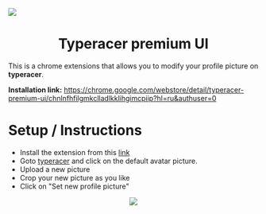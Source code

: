![](https://github.com/Hereugo/typeracer-premium-account-UI/blob/main/images/header.jpeg?raw=true)

<h1 align="center">Typeracer premium UI</h1>

This is a chrome extensions that allows you to modify your profile picture on **typeracer**.

**Installation link:** https://chrome.google.com/webstore/detail/typeracer-premium-ui/chnlnfhfilgmkclladlkklihgimcpiip?hl=ru&authuser=0

# Setup / Instructions
* Install the extension from this [link](https://chrome.google.com/webstore/detail/typeracer-premium-ui/chnlnfhfilgmkclladlkklihgimcpiip?hl=ru&authuser=0)
* Goto [typeracer](https://typeracer.com) and click on the default avatar picture.
* Upload a new picture
* Crop your new picture as you like
* Click on "Set new profile picture" 

<p align="center">
  <img src="https://github.com/Hereugo/typeracer-premium-account-UI/blob/main/images/crop.jpeg?raw=true">
</p>
